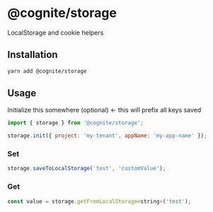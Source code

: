 # @cognite/storage

LocalStorage and cookie helpers

## Installation

```sh
yarn add @cognite/storage
```
## Usage

Initialize this somewhere (optional) <- this will prefix all keys saved

```js
import { storage } from '@cognite/storage';

storage.init({ project: 'my-tenant', appName: 'my-app-name' });
```

### Set

```js
storage.saveToLocalStorage('test', 'customValue');
```

### Get
```js
const value = storage.getFromLocalStorage<string>('test');
```
